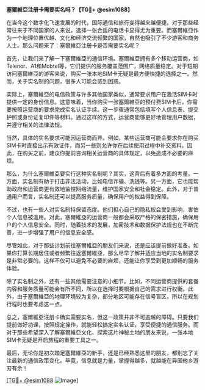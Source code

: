 **塞爾維亞注册卡需要实名吗？【TG💪+ @esim1088】**

在当今这个数字化飞速发展的时代，国际通信和旅行变得越来越便捷。对于那些经常往来于不同国家的人来说，选择一张合适的电话卡显得尤为重要。而塞爾維亞作为一个地理位置优越、文化和经济交流频繁的国家，自然也吸引了不少游客和商务人士。那么问题来了：塞爾維亞注册卡是否需要实名呢？

首先，让我们来了解一下塞爾維亞的通信环境。塞爾維亞拥有多个移动运营商，如Telenor、A1和Mobtel等，它们提供的服务覆盖范围广，网络质量稳定。对于短期访问塞爾維亞的游客来说，购买一张本地SIM卡无疑是最方便快捷的选择之一。然而，关于实名制的问题，很多人可能会感到困惑。

实际上，塞爾維亞的电信政策与许多其他国家类似，通常要求用户在激活SIM卡时提供一定的身份信息。这意味着，当你购买一张塞爾維亞的预付费SIM卡后，你需要按照运营商的要求完成实名认证手续。这一步骤通常包括填写个人信息表、提交护照或身份证复印件等材料。通过这样的方式，运营商能够更好地管理用户数据，并遵守相关的法律法规。

当然，具体的实名要求可能因运营商而异。例如，某些运营商可能会要求你在购买SIM卡时直接出示有效证件，而另一些则允许你在后续使用过程中补交资料。因此，在购买之前，建议你提前咨询相关运营商的具体规定，以免造成不必要的麻烦。

那么，为什么塞爾維亞要实行这种实名制呢？其实，这背后有着多方面的考量。一方面，实名制有助于打击非法活动，比如电信诈骗、洗钱等。另一方面，它也能帮助政府和运营商更有效地监控网络流量，维护国家安全和社会稳定。此外，对于普通用户而言，实名制还可以提高服务质量，确保用户的权益得到保障。

不过，也有一些人对实名制持保留态度。他们担心自己的隐私权会受到影响，害怕个人信息被滥用。对此，塞爾維亞的运营商一般都会采取严格的保密措施，确保用户的个人信息安全。同时，随着技术的发展，加密技术和数据保护法规也在不断完善，进一步增强了用户的信息安全感。

尽管如此，对于那些计划前往塞爾維亞的朋友们来说，还是应该提前做好准备。如果你打算长期居住或者频繁往返塞爾維亞，那么尽早了解并适应当地的实名制要求是非常必要的。这样不仅可以避免不必要的麻烦，还能让你享受到更加顺畅的服务体验。

除了实名制之外，还有一些其他需要注意的小细节。比如，不同运营商提供的套餐内容和服务质量可能会有所不同，所以在选择时要根据自己的需求进行权衡。此外，由于塞爾維亞的地理环境较为复杂，部分地区可能存在信号盲区，所以在规划行程时也要考虑这一点。

总之，塞爾維亞注册卡确实需要实名，但这一政策并非不可逾越的障碍。只要我们提前做好功课，按照规定操作，就能轻松搞定实名认证，享受便捷的通信服务。而对于那些希望深入了解塞爾維亞文化、探索这片神秘土地的朋友来说，一张本地SIM卡无疑是开启旅程的重要工具之一。

最后，无论你是初次踏足塞爾維亞的新手，还是已经熟悉这里的朋友，都别忘了关注最新的通信政策变化。毕竟，信息就是力量，掌握得越多，就越能在异国他乡游刃有余！

[[TG💪+ @esim1088](https://t.me/s/esim1088) ![Image](https://i.postimg.cc/4NQfJmqS/Snipaste-2025-05-13-00-14-12.png)]